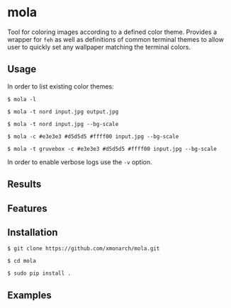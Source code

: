 # mola

Tool for coloring images according to a defined color theme. Provides a wrapper for `feh` as well as definitions
of common terminal themes to allow user to quickly set any wallpaper matching the terminal colors.

## Usage

In order to list existing color themes: 

`$ mola -l`

`$ mola -t nord input.jpg output.jpg`

`$ mola -t nord input.jpg --bg-scale`

`$ mola -c #e3e3e3 #d5d5d5 #ffff00 input.jpg --bg-scale`

`$ mola -t gruvebox -c #e3e3e3 #d5d5d5 #ffff00 input.jpg --bg-scale`

In order to enable verbose logs use the `-v` option.

## Results

## Features

## Installation

`$ git clone https://github.com/xmonarch/mola.git`

`$ cd mola`

`$ sudo pip install .`

## Examples
